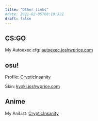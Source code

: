 ```yaml
---
title: "Other links"
#date: 2021-02-05T00:10:32Z
draft: false
---
```


## CS:GO

My Autoexec.cfg: [autoexec.joshwprice.com](https://autoexec.joshwprice.com)

## osu!

Profile: [CrypticInsanity](https://osu.ppy.sh/users/11508900)

Skin: [kyoki.joshwprice.com](https://drive.google.com/file/d/1GnT663jh1M_Yr9chNgySJOxBd94tW24g/view)

## Anime

My AniList: [CrypticInsanity](https://anilist.co/user/CrypticInsanity/animelist)
